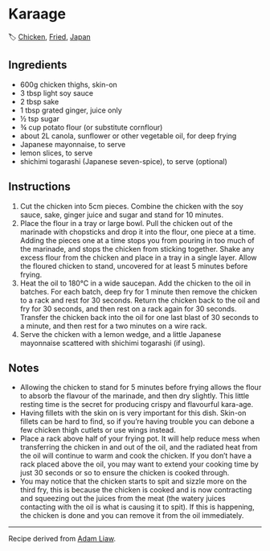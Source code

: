 # Karaage

🏷  [Chicken](../ingredients/chicken.md), [Fried](../tags/fried.md), [Japan](../tags/japan.md)

## Ingredients

- 600g chicken thighs, skin-on
- 3 tbsp light soy sauce
- 2 tbsp sake
- 1 tbsp grated ginger, juice only
- ½ tsp sugar
- ¾ cup potato flour (or substitute cornflour)
- about 2L canola, sunflower or other vegetable oil, for deep frying
- Japanese mayonnaise, to serve
- lemon slices, to serve
- shichimi togarashi (Japanese seven-spice), to serve (optional)

## Instructions

1. Cut the chicken into 5cm pieces. Combine the chicken with the soy sauce, sake, ginger juice and sugar and stand for 10 minutes.
2. Place the flour in a tray or large bowl. Pull the chicken out of the marinade with chopsticks and drop it into the flour, one piece at a time. Adding the pieces one at a time stops you from pouring in too much of the marinade, and stops the chicken from sticking together. Shake any excess flour from the chicken and place in a tray in a single layer. Allow the floured chicken to stand, uncovered for at least 5 minutes before frying.
3. Heat the oil to 180°C in a wide saucepan. Add the chicken to the oil in batches. For each batch, deep fry for 1 minute then remove the chicken to a rack and rest for 30 seconds. Return the chicken back to the oil and fry for 30 seconds, and then rest on a rack again for 30 seconds. Transfer the chicken back into the oil for one last blast of 30 seconds to a minute, and then rest for a two minutes on a wire rack.
4. Serve the chicken with a lemon wedge, and a little Japanese mayonnaise scattered with shichimi togarashi (if using).

## Notes

- Allowing the chicken to stand for 5 minutes before frying allows the flour to absorb the flavour of the marinade, and then dry slightly. This little resting time is the secret for producing crispy and flavourful kara-age.
- Having fillets with the skin on is very important for this dish. Skin-on fillets can be hard to find, so if you’re having trouble you can debone a few chicken thigh cutlets or use wings instead.
- Place a rack above half of your frying pot. It will help reduce mess when transferring the chicken in and out of the oil, and the radiated heat from the oil will continue to warm and cook the chicken. If you don’t have a rack placed above the oil, you may want to extend your cooking time by just 30 seconds or so to ensure the chicken is cooked through.
- You may notice that the chicken starts to spit and sizzle more on the third fry, this is because the chicken is cooked and is now contracting and squeezing out the juices from the meat (the watery juices contacting with the oil is what is causing it to spit). If this is happening, the chicken is done and you can remove it from the oil immediately.

---

Recipe derived from [Adam Liaw](https://adamliaw.com/recipe/triple-fried-karaage-japanese-fried-chicken/).
